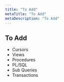 ```yaml
---
title: "To Add"
metaTitle: "To Add"
metaDescription: "To Add"
---
```


## To Add

- Cursors
- Views
- Procedures
- PL/SQL
- Sub Queries
- Transactions

